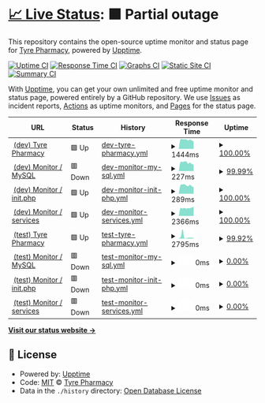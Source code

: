 # [📈 Live Status](https://tyrepharm.github.io/upptime-test): <!--live status--> **🟧 Partial outage**

This repository contains the open-source uptime monitor and status page for [Tyre Pharmacy](https://tyrepharm.ru), powered by [Upptime](https://github.com/upptime/upptime).

[![Uptime CI](https://github.com/koj-co/upptime/workflows/Uptime%20CI/badge.svg)](https://github.com/koj-co/upptime/actions?query=workflow%3A%22Uptime+CI%22)
[![Response Time CI](https://github.com/koj-co/upptime/workflows/Response%20Time%20CI/badge.svg)](https://github.com/koj-co/upptime/actions?query=workflow%3A%22Response+Time+CI%22)
[![Graphs CI](https://github.com/koj-co/upptime/workflows/Graphs%20CI/badge.svg)](https://github.com/koj-co/upptime/actions?query=workflow%3A%22Graphs+CI%22)
[![Static Site CI](https://github.com/koj-co/upptime/workflows/Static%20Site%20CI/badge.svg)](https://github.com/koj-co/upptime/actions?query=workflow%3A%22Static+Site+CI%22)
[![Summary CI](https://github.com/koj-co/upptime/workflows/Summary%20CI/badge.svg)](https://github.com/koj-co/upptime/actions?query=workflow%3A%22Summary+CI%22)

With [Upptime](https://upptime.js.org), you can get your own unlimited and free uptime monitor and status page, powered entirely by a GitHub repository. We use [Issues](https://github.com/tyrepharm/upptime-test/issues) as incident reports, [Actions](https://github.com/tyrepharm/upptime-test/actions) as uptime monitors, and [Pages](https://tyrepharm.github.io/upptime-test) for the status page.

<!--start: status pages-->
<!-- This summary is generated by Upptime (https://github.com/upptime/upptime) -->
<!-- Do not edit this manually, your changes will be overwritten -->
<!-- prettier-ignore -->
| URL | Status | History | Response Time | Uptime |
| --- | ------ | ------- | ------------- | ------ |
| <img alt="" src="https://favicons.githubusercontent.com/95.213.204.159" height="13"> [(dev) Tyre Pharmacy](http://95.213.204.159/) | 🟩 Up | [dev-tyre-pharmacy.yml](https://github.com/tyrepharm/upptime-test/commits/master/history/dev-tyre-pharmacy.yml) | <details><summary><img alt="Response time graph" src="./graphs/dev-tyre-pharmacy/response-time-week.png" height="20"> 1444ms</summary><br><a href="https://tyrepharm.github.io/upptime-test/history/dev-tyre-pharmacy"><img alt="Response time 1444" src="https://img.shields.io/endpoint?url=https%3A%2F%2Fraw.githubusercontent.com%2Ftyrepharm%2Fupptime-test%2Fmaster%2Fapi%2Fdev-tyre-pharmacy%2Fresponse-time.json"></a><br><a href="https://tyrepharm.github.io/upptime-test/history/dev-tyre-pharmacy"><img alt="24-hour response time 1177" src="https://img.shields.io/endpoint?url=https%3A%2F%2Fraw.githubusercontent.com%2Ftyrepharm%2Fupptime-test%2Fmaster%2Fapi%2Fdev-tyre-pharmacy%2Fresponse-time-day.json"></a><br><a href="https://tyrepharm.github.io/upptime-test/history/dev-tyre-pharmacy"><img alt="7-day response time 1444" src="https://img.shields.io/endpoint?url=https%3A%2F%2Fraw.githubusercontent.com%2Ftyrepharm%2Fupptime-test%2Fmaster%2Fapi%2Fdev-tyre-pharmacy%2Fresponse-time-week.json"></a><br><a href="https://tyrepharm.github.io/upptime-test/history/dev-tyre-pharmacy"><img alt="30-day response time 1444" src="https://img.shields.io/endpoint?url=https%3A%2F%2Fraw.githubusercontent.com%2Ftyrepharm%2Fupptime-test%2Fmaster%2Fapi%2Fdev-tyre-pharmacy%2Fresponse-time-month.json"></a><br><a href="https://tyrepharm.github.io/upptime-test/history/dev-tyre-pharmacy"><img alt="1-year response time 1444" src="https://img.shields.io/endpoint?url=https%3A%2F%2Fraw.githubusercontent.com%2Ftyrepharm%2Fupptime-test%2Fmaster%2Fapi%2Fdev-tyre-pharmacy%2Fresponse-time-year.json"></a></details> | <details><summary><a href="https://tyrepharm.github.io/upptime-test/history/dev-tyre-pharmacy">100.00%</a></summary><a href="https://tyrepharm.github.io/upptime-test/history/dev-tyre-pharmacy"><img alt="All-time uptime 100.00%" src="https://img.shields.io/endpoint?url=https%3A%2F%2Fraw.githubusercontent.com%2Ftyrepharm%2Fupptime-test%2Fmaster%2Fapi%2Fdev-tyre-pharmacy%2Fuptime.json"></a><br><a href="https://tyrepharm.github.io/upptime-test/history/dev-tyre-pharmacy"><img alt="24-hour uptime 100.00%" src="https://img.shields.io/endpoint?url=https%3A%2F%2Fraw.githubusercontent.com%2Ftyrepharm%2Fupptime-test%2Fmaster%2Fapi%2Fdev-tyre-pharmacy%2Fuptime-day.json"></a><br><a href="https://tyrepharm.github.io/upptime-test/history/dev-tyre-pharmacy"><img alt="7-day uptime 100.00%" src="https://img.shields.io/endpoint?url=https%3A%2F%2Fraw.githubusercontent.com%2Ftyrepharm%2Fupptime-test%2Fmaster%2Fapi%2Fdev-tyre-pharmacy%2Fuptime-week.json"></a><br><a href="https://tyrepharm.github.io/upptime-test/history/dev-tyre-pharmacy"><img alt="30-day uptime 100.00%" src="https://img.shields.io/endpoint?url=https%3A%2F%2Fraw.githubusercontent.com%2Ftyrepharm%2Fupptime-test%2Fmaster%2Fapi%2Fdev-tyre-pharmacy%2Fuptime-month.json"></a><br><a href="https://tyrepharm.github.io/upptime-test/history/dev-tyre-pharmacy"><img alt="1-year uptime 100.00%" src="https://img.shields.io/endpoint?url=https%3A%2F%2Fraw.githubusercontent.com%2Ftyrepharm%2Fupptime-test%2Fmaster%2Fapi%2Fdev-tyre-pharmacy%2Fuptime-year.json"></a></details>
| <img alt="" src="https://favicons.githubusercontent.com/95.213.204.159" height="13"> [(dev) Monitor / MySQL](http://95.213.204.159/local/api/Monitor/db) | 🟥 Down | [dev-monitor-my-sql.yml](https://github.com/tyrepharm/upptime-test/commits/master/history/dev-monitor-my-sql.yml) | <details><summary><img alt="Response time graph" src="./graphs/dev-monitor-my-sql/response-time-week.png" height="20"> 227ms</summary><br><a href="https://tyrepharm.github.io/upptime-test/history/dev-monitor-my-sql"><img alt="Response time 227" src="https://img.shields.io/endpoint?url=https%3A%2F%2Fraw.githubusercontent.com%2Ftyrepharm%2Fupptime-test%2Fmaster%2Fapi%2Fdev-monitor-my-sql%2Fresponse-time.json"></a><br><a href="https://tyrepharm.github.io/upptime-test/history/dev-monitor-my-sql"><img alt="24-hour response time 266" src="https://img.shields.io/endpoint?url=https%3A%2F%2Fraw.githubusercontent.com%2Ftyrepharm%2Fupptime-test%2Fmaster%2Fapi%2Fdev-monitor-my-sql%2Fresponse-time-day.json"></a><br><a href="https://tyrepharm.github.io/upptime-test/history/dev-monitor-my-sql"><img alt="7-day response time 227" src="https://img.shields.io/endpoint?url=https%3A%2F%2Fraw.githubusercontent.com%2Ftyrepharm%2Fupptime-test%2Fmaster%2Fapi%2Fdev-monitor-my-sql%2Fresponse-time-week.json"></a><br><a href="https://tyrepharm.github.io/upptime-test/history/dev-monitor-my-sql"><img alt="30-day response time 227" src="https://img.shields.io/endpoint?url=https%3A%2F%2Fraw.githubusercontent.com%2Ftyrepharm%2Fupptime-test%2Fmaster%2Fapi%2Fdev-monitor-my-sql%2Fresponse-time-month.json"></a><br><a href="https://tyrepharm.github.io/upptime-test/history/dev-monitor-my-sql"><img alt="1-year response time 227" src="https://img.shields.io/endpoint?url=https%3A%2F%2Fraw.githubusercontent.com%2Ftyrepharm%2Fupptime-test%2Fmaster%2Fapi%2Fdev-monitor-my-sql%2Fresponse-time-year.json"></a></details> | <details><summary><a href="https://tyrepharm.github.io/upptime-test/history/dev-monitor-my-sql">99.99%</a></summary><a href="https://tyrepharm.github.io/upptime-test/history/dev-monitor-my-sql"><img alt="All-time uptime 99.99%" src="https://img.shields.io/endpoint?url=https%3A%2F%2Fraw.githubusercontent.com%2Ftyrepharm%2Fupptime-test%2Fmaster%2Fapi%2Fdev-monitor-my-sql%2Fuptime.json"></a><br><a href="https://tyrepharm.github.io/upptime-test/history/dev-monitor-my-sql"><img alt="24-hour uptime 99.97%" src="https://img.shields.io/endpoint?url=https%3A%2F%2Fraw.githubusercontent.com%2Ftyrepharm%2Fupptime-test%2Fmaster%2Fapi%2Fdev-monitor-my-sql%2Fuptime-day.json"></a><br><a href="https://tyrepharm.github.io/upptime-test/history/dev-monitor-my-sql"><img alt="7-day uptime 99.99%" src="https://img.shields.io/endpoint?url=https%3A%2F%2Fraw.githubusercontent.com%2Ftyrepharm%2Fupptime-test%2Fmaster%2Fapi%2Fdev-monitor-my-sql%2Fuptime-week.json"></a><br><a href="https://tyrepharm.github.io/upptime-test/history/dev-monitor-my-sql"><img alt="30-day uptime 99.99%" src="https://img.shields.io/endpoint?url=https%3A%2F%2Fraw.githubusercontent.com%2Ftyrepharm%2Fupptime-test%2Fmaster%2Fapi%2Fdev-monitor-my-sql%2Fuptime-month.json"></a><br><a href="https://tyrepharm.github.io/upptime-test/history/dev-monitor-my-sql"><img alt="1-year uptime 99.99%" src="https://img.shields.io/endpoint?url=https%3A%2F%2Fraw.githubusercontent.com%2Ftyrepharm%2Fupptime-test%2Fmaster%2Fapi%2Fdev-monitor-my-sql%2Fuptime-year.json"></a></details>
| <img alt="" src="https://favicons.githubusercontent.com/95.213.204.159" height="13"> [(dev) Monitor / init.php](http://95.213.204.159/local/api/Monitor/init) | 🟩 Up | [dev-monitor-init-php.yml](https://github.com/tyrepharm/upptime-test/commits/master/history/dev-monitor-init-php.yml) | <details><summary><img alt="Response time graph" src="./graphs/dev-monitor-init-php/response-time-week.png" height="20"> 289ms</summary><br><a href="https://tyrepharm.github.io/upptime-test/history/dev-monitor-init-php"><img alt="Response time 289" src="https://img.shields.io/endpoint?url=https%3A%2F%2Fraw.githubusercontent.com%2Ftyrepharm%2Fupptime-test%2Fmaster%2Fapi%2Fdev-monitor-init-php%2Fresponse-time.json"></a><br><a href="https://tyrepharm.github.io/upptime-test/history/dev-monitor-init-php"><img alt="24-hour response time 220" src="https://img.shields.io/endpoint?url=https%3A%2F%2Fraw.githubusercontent.com%2Ftyrepharm%2Fupptime-test%2Fmaster%2Fapi%2Fdev-monitor-init-php%2Fresponse-time-day.json"></a><br><a href="https://tyrepharm.github.io/upptime-test/history/dev-monitor-init-php"><img alt="7-day response time 289" src="https://img.shields.io/endpoint?url=https%3A%2F%2Fraw.githubusercontent.com%2Ftyrepharm%2Fupptime-test%2Fmaster%2Fapi%2Fdev-monitor-init-php%2Fresponse-time-week.json"></a><br><a href="https://tyrepharm.github.io/upptime-test/history/dev-monitor-init-php"><img alt="30-day response time 289" src="https://img.shields.io/endpoint?url=https%3A%2F%2Fraw.githubusercontent.com%2Ftyrepharm%2Fupptime-test%2Fmaster%2Fapi%2Fdev-monitor-init-php%2Fresponse-time-month.json"></a><br><a href="https://tyrepharm.github.io/upptime-test/history/dev-monitor-init-php"><img alt="1-year response time 289" src="https://img.shields.io/endpoint?url=https%3A%2F%2Fraw.githubusercontent.com%2Ftyrepharm%2Fupptime-test%2Fmaster%2Fapi%2Fdev-monitor-init-php%2Fresponse-time-year.json"></a></details> | <details><summary><a href="https://tyrepharm.github.io/upptime-test/history/dev-monitor-init-php">100.00%</a></summary><a href="https://tyrepharm.github.io/upptime-test/history/dev-monitor-init-php"><img alt="All-time uptime 100.00%" src="https://img.shields.io/endpoint?url=https%3A%2F%2Fraw.githubusercontent.com%2Ftyrepharm%2Fupptime-test%2Fmaster%2Fapi%2Fdev-monitor-init-php%2Fuptime.json"></a><br><a href="https://tyrepharm.github.io/upptime-test/history/dev-monitor-init-php"><img alt="24-hour uptime 100.00%" src="https://img.shields.io/endpoint?url=https%3A%2F%2Fraw.githubusercontent.com%2Ftyrepharm%2Fupptime-test%2Fmaster%2Fapi%2Fdev-monitor-init-php%2Fuptime-day.json"></a><br><a href="https://tyrepharm.github.io/upptime-test/history/dev-monitor-init-php"><img alt="7-day uptime 100.00%" src="https://img.shields.io/endpoint?url=https%3A%2F%2Fraw.githubusercontent.com%2Ftyrepharm%2Fupptime-test%2Fmaster%2Fapi%2Fdev-monitor-init-php%2Fuptime-week.json"></a><br><a href="https://tyrepharm.github.io/upptime-test/history/dev-monitor-init-php"><img alt="30-day uptime 100.00%" src="https://img.shields.io/endpoint?url=https%3A%2F%2Fraw.githubusercontent.com%2Ftyrepharm%2Fupptime-test%2Fmaster%2Fapi%2Fdev-monitor-init-php%2Fuptime-month.json"></a><br><a href="https://tyrepharm.github.io/upptime-test/history/dev-monitor-init-php"><img alt="1-year uptime 100.00%" src="https://img.shields.io/endpoint?url=https%3A%2F%2Fraw.githubusercontent.com%2Ftyrepharm%2Fupptime-test%2Fmaster%2Fapi%2Fdev-monitor-init-php%2Fuptime-year.json"></a></details>
| <img alt="" src="https://favicons.githubusercontent.com/95.213.204.159" height="13"> [(dev) Monitor / services](http://95.213.204.159/local/api/Monitor/services) | 🟩 Up | [dev-monitor-services.yml](https://github.com/tyrepharm/upptime-test/commits/master/history/dev-monitor-services.yml) | <details><summary><img alt="Response time graph" src="./graphs/dev-monitor-services/response-time-week.png" height="20"> 2366ms</summary><br><a href="https://tyrepharm.github.io/upptime-test/history/dev-monitor-services"><img alt="Response time 2366" src="https://img.shields.io/endpoint?url=https%3A%2F%2Fraw.githubusercontent.com%2Ftyrepharm%2Fupptime-test%2Fmaster%2Fapi%2Fdev-monitor-services%2Fresponse-time.json"></a><br><a href="https://tyrepharm.github.io/upptime-test/history/dev-monitor-services"><img alt="24-hour response time 2650" src="https://img.shields.io/endpoint?url=https%3A%2F%2Fraw.githubusercontent.com%2Ftyrepharm%2Fupptime-test%2Fmaster%2Fapi%2Fdev-monitor-services%2Fresponse-time-day.json"></a><br><a href="https://tyrepharm.github.io/upptime-test/history/dev-monitor-services"><img alt="7-day response time 2366" src="https://img.shields.io/endpoint?url=https%3A%2F%2Fraw.githubusercontent.com%2Ftyrepharm%2Fupptime-test%2Fmaster%2Fapi%2Fdev-monitor-services%2Fresponse-time-week.json"></a><br><a href="https://tyrepharm.github.io/upptime-test/history/dev-monitor-services"><img alt="30-day response time 2366" src="https://img.shields.io/endpoint?url=https%3A%2F%2Fraw.githubusercontent.com%2Ftyrepharm%2Fupptime-test%2Fmaster%2Fapi%2Fdev-monitor-services%2Fresponse-time-month.json"></a><br><a href="https://tyrepharm.github.io/upptime-test/history/dev-monitor-services"><img alt="1-year response time 2366" src="https://img.shields.io/endpoint?url=https%3A%2F%2Fraw.githubusercontent.com%2Ftyrepharm%2Fupptime-test%2Fmaster%2Fapi%2Fdev-monitor-services%2Fresponse-time-year.json"></a></details> | <details><summary><a href="https://tyrepharm.github.io/upptime-test/history/dev-monitor-services">100.00%</a></summary><a href="https://tyrepharm.github.io/upptime-test/history/dev-monitor-services"><img alt="All-time uptime 100.00%" src="https://img.shields.io/endpoint?url=https%3A%2F%2Fraw.githubusercontent.com%2Ftyrepharm%2Fupptime-test%2Fmaster%2Fapi%2Fdev-monitor-services%2Fuptime.json"></a><br><a href="https://tyrepharm.github.io/upptime-test/history/dev-monitor-services"><img alt="24-hour uptime 100.00%" src="https://img.shields.io/endpoint?url=https%3A%2F%2Fraw.githubusercontent.com%2Ftyrepharm%2Fupptime-test%2Fmaster%2Fapi%2Fdev-monitor-services%2Fuptime-day.json"></a><br><a href="https://tyrepharm.github.io/upptime-test/history/dev-monitor-services"><img alt="7-day uptime 100.00%" src="https://img.shields.io/endpoint?url=https%3A%2F%2Fraw.githubusercontent.com%2Ftyrepharm%2Fupptime-test%2Fmaster%2Fapi%2Fdev-monitor-services%2Fuptime-week.json"></a><br><a href="https://tyrepharm.github.io/upptime-test/history/dev-monitor-services"><img alt="30-day uptime 100.00%" src="https://img.shields.io/endpoint?url=https%3A%2F%2Fraw.githubusercontent.com%2Ftyrepharm%2Fupptime-test%2Fmaster%2Fapi%2Fdev-monitor-services%2Fuptime-month.json"></a><br><a href="https://tyrepharm.github.io/upptime-test/history/dev-monitor-services"><img alt="1-year uptime 100.00%" src="https://img.shields.io/endpoint?url=https%3A%2F%2Fraw.githubusercontent.com%2Ftyrepharm%2Fupptime-test%2Fmaster%2Fapi%2Fdev-monitor-services%2Fuptime-year.json"></a></details>
| <img alt="" src="https://favicons.githubusercontent.com/5.101.51.170" height="13"> [(test) Tyre Pharmacy](http://5.101.51.170/) | 🟩 Up | [test-tyre-pharmacy.yml](https://github.com/tyrepharm/upptime-test/commits/master/history/test-tyre-pharmacy.yml) | <details><summary><img alt="Response time graph" src="./graphs/test-tyre-pharmacy/response-time-week.png" height="20"> 2795ms</summary><br><a href="https://tyrepharm.github.io/upptime-test/history/test-tyre-pharmacy"><img alt="Response time 2795" src="https://img.shields.io/endpoint?url=https%3A%2F%2Fraw.githubusercontent.com%2Ftyrepharm%2Fupptime-test%2Fmaster%2Fapi%2Ftest-tyre-pharmacy%2Fresponse-time.json"></a><br><a href="https://tyrepharm.github.io/upptime-test/history/test-tyre-pharmacy"><img alt="24-hour response time 1005" src="https://img.shields.io/endpoint?url=https%3A%2F%2Fraw.githubusercontent.com%2Ftyrepharm%2Fupptime-test%2Fmaster%2Fapi%2Ftest-tyre-pharmacy%2Fresponse-time-day.json"></a><br><a href="https://tyrepharm.github.io/upptime-test/history/test-tyre-pharmacy"><img alt="7-day response time 2795" src="https://img.shields.io/endpoint?url=https%3A%2F%2Fraw.githubusercontent.com%2Ftyrepharm%2Fupptime-test%2Fmaster%2Fapi%2Ftest-tyre-pharmacy%2Fresponse-time-week.json"></a><br><a href="https://tyrepharm.github.io/upptime-test/history/test-tyre-pharmacy"><img alt="30-day response time 2795" src="https://img.shields.io/endpoint?url=https%3A%2F%2Fraw.githubusercontent.com%2Ftyrepharm%2Fupptime-test%2Fmaster%2Fapi%2Ftest-tyre-pharmacy%2Fresponse-time-month.json"></a><br><a href="https://tyrepharm.github.io/upptime-test/history/test-tyre-pharmacy"><img alt="1-year response time 2795" src="https://img.shields.io/endpoint?url=https%3A%2F%2Fraw.githubusercontent.com%2Ftyrepharm%2Fupptime-test%2Fmaster%2Fapi%2Ftest-tyre-pharmacy%2Fresponse-time-year.json"></a></details> | <details><summary><a href="https://tyrepharm.github.io/upptime-test/history/test-tyre-pharmacy">99.92%</a></summary><a href="https://tyrepharm.github.io/upptime-test/history/test-tyre-pharmacy"><img alt="All-time uptime 99.92%" src="https://img.shields.io/endpoint?url=https%3A%2F%2Fraw.githubusercontent.com%2Ftyrepharm%2Fupptime-test%2Fmaster%2Fapi%2Ftest-tyre-pharmacy%2Fuptime.json"></a><br><a href="https://tyrepharm.github.io/upptime-test/history/test-tyre-pharmacy"><img alt="24-hour uptime 100.00%" src="https://img.shields.io/endpoint?url=https%3A%2F%2Fraw.githubusercontent.com%2Ftyrepharm%2Fupptime-test%2Fmaster%2Fapi%2Ftest-tyre-pharmacy%2Fuptime-day.json"></a><br><a href="https://tyrepharm.github.io/upptime-test/history/test-tyre-pharmacy"><img alt="7-day uptime 99.92%" src="https://img.shields.io/endpoint?url=https%3A%2F%2Fraw.githubusercontent.com%2Ftyrepharm%2Fupptime-test%2Fmaster%2Fapi%2Ftest-tyre-pharmacy%2Fuptime-week.json"></a><br><a href="https://tyrepharm.github.io/upptime-test/history/test-tyre-pharmacy"><img alt="30-day uptime 99.92%" src="https://img.shields.io/endpoint?url=https%3A%2F%2Fraw.githubusercontent.com%2Ftyrepharm%2Fupptime-test%2Fmaster%2Fapi%2Ftest-tyre-pharmacy%2Fuptime-month.json"></a><br><a href="https://tyrepharm.github.io/upptime-test/history/test-tyre-pharmacy"><img alt="1-year uptime 99.92%" src="https://img.shields.io/endpoint?url=https%3A%2F%2Fraw.githubusercontent.com%2Ftyrepharm%2Fupptime-test%2Fmaster%2Fapi%2Ftest-tyre-pharmacy%2Fuptime-year.json"></a></details>
| <img alt="" src="https://favicons.githubusercontent.com/5.101.51.170" height="13"> [(test) Monitor / MySQL](http://5.101.51.170/local/api/Monitor/db) | 🟥 Down | [test-monitor-my-sql.yml](https://github.com/tyrepharm/upptime-test/commits/master/history/test-monitor-my-sql.yml) | <details><summary><img alt="Response time graph" src="./graphs/test-monitor-my-sql/response-time-week.png" height="20"> 0ms</summary><br><a href="https://tyrepharm.github.io/upptime-test/history/test-monitor-my-sql"><img alt="Response time 0" src="https://img.shields.io/endpoint?url=https%3A%2F%2Fraw.githubusercontent.com%2Ftyrepharm%2Fupptime-test%2Fmaster%2Fapi%2Ftest-monitor-my-sql%2Fresponse-time.json"></a><br><a href="https://tyrepharm.github.io/upptime-test/history/test-monitor-my-sql"><img alt="24-hour response time 0" src="https://img.shields.io/endpoint?url=https%3A%2F%2Fraw.githubusercontent.com%2Ftyrepharm%2Fupptime-test%2Fmaster%2Fapi%2Ftest-monitor-my-sql%2Fresponse-time-day.json"></a><br><a href="https://tyrepharm.github.io/upptime-test/history/test-monitor-my-sql"><img alt="7-day response time 0" src="https://img.shields.io/endpoint?url=https%3A%2F%2Fraw.githubusercontent.com%2Ftyrepharm%2Fupptime-test%2Fmaster%2Fapi%2Ftest-monitor-my-sql%2Fresponse-time-week.json"></a><br><a href="https://tyrepharm.github.io/upptime-test/history/test-monitor-my-sql"><img alt="30-day response time 0" src="https://img.shields.io/endpoint?url=https%3A%2F%2Fraw.githubusercontent.com%2Ftyrepharm%2Fupptime-test%2Fmaster%2Fapi%2Ftest-monitor-my-sql%2Fresponse-time-month.json"></a><br><a href="https://tyrepharm.github.io/upptime-test/history/test-monitor-my-sql"><img alt="1-year response time 0" src="https://img.shields.io/endpoint?url=https%3A%2F%2Fraw.githubusercontent.com%2Ftyrepharm%2Fupptime-test%2Fmaster%2Fapi%2Ftest-monitor-my-sql%2Fresponse-time-year.json"></a></details> | <details><summary><a href="https://tyrepharm.github.io/upptime-test/history/test-monitor-my-sql">0.00%</a></summary><a href="https://tyrepharm.github.io/upptime-test/history/test-monitor-my-sql"><img alt="All-time uptime 0.00%" src="https://img.shields.io/endpoint?url=https%3A%2F%2Fraw.githubusercontent.com%2Ftyrepharm%2Fupptime-test%2Fmaster%2Fapi%2Ftest-monitor-my-sql%2Fuptime.json"></a><br><a href="https://tyrepharm.github.io/upptime-test/history/test-monitor-my-sql"><img alt="24-hour uptime 0.00%" src="https://img.shields.io/endpoint?url=https%3A%2F%2Fraw.githubusercontent.com%2Ftyrepharm%2Fupptime-test%2Fmaster%2Fapi%2Ftest-monitor-my-sql%2Fuptime-day.json"></a><br><a href="https://tyrepharm.github.io/upptime-test/history/test-monitor-my-sql"><img alt="7-day uptime 0.00%" src="https://img.shields.io/endpoint?url=https%3A%2F%2Fraw.githubusercontent.com%2Ftyrepharm%2Fupptime-test%2Fmaster%2Fapi%2Ftest-monitor-my-sql%2Fuptime-week.json"></a><br><a href="https://tyrepharm.github.io/upptime-test/history/test-monitor-my-sql"><img alt="30-day uptime 0.00%" src="https://img.shields.io/endpoint?url=https%3A%2F%2Fraw.githubusercontent.com%2Ftyrepharm%2Fupptime-test%2Fmaster%2Fapi%2Ftest-monitor-my-sql%2Fuptime-month.json"></a><br><a href="https://tyrepharm.github.io/upptime-test/history/test-monitor-my-sql"><img alt="1-year uptime 0.00%" src="https://img.shields.io/endpoint?url=https%3A%2F%2Fraw.githubusercontent.com%2Ftyrepharm%2Fupptime-test%2Fmaster%2Fapi%2Ftest-monitor-my-sql%2Fuptime-year.json"></a></details>
| <img alt="" src="https://favicons.githubusercontent.com/5.101.51.170" height="13"> [(test) Monitor / init.php](http://5.101.51.170/local/api/Monitor/init) | 🟥 Down | [test-monitor-init-php.yml](https://github.com/tyrepharm/upptime-test/commits/master/history/test-monitor-init-php.yml) | <details><summary><img alt="Response time graph" src="./graphs/test-monitor-init-php/response-time-week.png" height="20"> 0ms</summary><br><a href="https://tyrepharm.github.io/upptime-test/history/test-monitor-init-php"><img alt="Response time 0" src="https://img.shields.io/endpoint?url=https%3A%2F%2Fraw.githubusercontent.com%2Ftyrepharm%2Fupptime-test%2Fmaster%2Fapi%2Ftest-monitor-init-php%2Fresponse-time.json"></a><br><a href="https://tyrepharm.github.io/upptime-test/history/test-monitor-init-php"><img alt="24-hour response time 0" src="https://img.shields.io/endpoint?url=https%3A%2F%2Fraw.githubusercontent.com%2Ftyrepharm%2Fupptime-test%2Fmaster%2Fapi%2Ftest-monitor-init-php%2Fresponse-time-day.json"></a><br><a href="https://tyrepharm.github.io/upptime-test/history/test-monitor-init-php"><img alt="7-day response time 0" src="https://img.shields.io/endpoint?url=https%3A%2F%2Fraw.githubusercontent.com%2Ftyrepharm%2Fupptime-test%2Fmaster%2Fapi%2Ftest-monitor-init-php%2Fresponse-time-week.json"></a><br><a href="https://tyrepharm.github.io/upptime-test/history/test-monitor-init-php"><img alt="30-day response time 0" src="https://img.shields.io/endpoint?url=https%3A%2F%2Fraw.githubusercontent.com%2Ftyrepharm%2Fupptime-test%2Fmaster%2Fapi%2Ftest-monitor-init-php%2Fresponse-time-month.json"></a><br><a href="https://tyrepharm.github.io/upptime-test/history/test-monitor-init-php"><img alt="1-year response time 0" src="https://img.shields.io/endpoint?url=https%3A%2F%2Fraw.githubusercontent.com%2Ftyrepharm%2Fupptime-test%2Fmaster%2Fapi%2Ftest-monitor-init-php%2Fresponse-time-year.json"></a></details> | <details><summary><a href="https://tyrepharm.github.io/upptime-test/history/test-monitor-init-php">0.00%</a></summary><a href="https://tyrepharm.github.io/upptime-test/history/test-monitor-init-php"><img alt="All-time uptime 0.00%" src="https://img.shields.io/endpoint?url=https%3A%2F%2Fraw.githubusercontent.com%2Ftyrepharm%2Fupptime-test%2Fmaster%2Fapi%2Ftest-monitor-init-php%2Fuptime.json"></a><br><a href="https://tyrepharm.github.io/upptime-test/history/test-monitor-init-php"><img alt="24-hour uptime 0.00%" src="https://img.shields.io/endpoint?url=https%3A%2F%2Fraw.githubusercontent.com%2Ftyrepharm%2Fupptime-test%2Fmaster%2Fapi%2Ftest-monitor-init-php%2Fuptime-day.json"></a><br><a href="https://tyrepharm.github.io/upptime-test/history/test-monitor-init-php"><img alt="7-day uptime 0.00%" src="https://img.shields.io/endpoint?url=https%3A%2F%2Fraw.githubusercontent.com%2Ftyrepharm%2Fupptime-test%2Fmaster%2Fapi%2Ftest-monitor-init-php%2Fuptime-week.json"></a><br><a href="https://tyrepharm.github.io/upptime-test/history/test-monitor-init-php"><img alt="30-day uptime 0.00%" src="https://img.shields.io/endpoint?url=https%3A%2F%2Fraw.githubusercontent.com%2Ftyrepharm%2Fupptime-test%2Fmaster%2Fapi%2Ftest-monitor-init-php%2Fuptime-month.json"></a><br><a href="https://tyrepharm.github.io/upptime-test/history/test-monitor-init-php"><img alt="1-year uptime 0.00%" src="https://img.shields.io/endpoint?url=https%3A%2F%2Fraw.githubusercontent.com%2Ftyrepharm%2Fupptime-test%2Fmaster%2Fapi%2Ftest-monitor-init-php%2Fuptime-year.json"></a></details>
| <img alt="" src="https://favicons.githubusercontent.com/5.101.51.170" height="13"> [(test) Monitor / services](http://5.101.51.170/local/api/Monitor/services) | 🟥 Down | [test-monitor-services.yml](https://github.com/tyrepharm/upptime-test/commits/master/history/test-monitor-services.yml) | <details><summary><img alt="Response time graph" src="./graphs/test-monitor-services/response-time-week.png" height="20"> 0ms</summary><br><a href="https://tyrepharm.github.io/upptime-test/history/test-monitor-services"><img alt="Response time 0" src="https://img.shields.io/endpoint?url=https%3A%2F%2Fraw.githubusercontent.com%2Ftyrepharm%2Fupptime-test%2Fmaster%2Fapi%2Ftest-monitor-services%2Fresponse-time.json"></a><br><a href="https://tyrepharm.github.io/upptime-test/history/test-monitor-services"><img alt="24-hour response time 0" src="https://img.shields.io/endpoint?url=https%3A%2F%2Fraw.githubusercontent.com%2Ftyrepharm%2Fupptime-test%2Fmaster%2Fapi%2Ftest-monitor-services%2Fresponse-time-day.json"></a><br><a href="https://tyrepharm.github.io/upptime-test/history/test-monitor-services"><img alt="7-day response time 0" src="https://img.shields.io/endpoint?url=https%3A%2F%2Fraw.githubusercontent.com%2Ftyrepharm%2Fupptime-test%2Fmaster%2Fapi%2Ftest-monitor-services%2Fresponse-time-week.json"></a><br><a href="https://tyrepharm.github.io/upptime-test/history/test-monitor-services"><img alt="30-day response time 0" src="https://img.shields.io/endpoint?url=https%3A%2F%2Fraw.githubusercontent.com%2Ftyrepharm%2Fupptime-test%2Fmaster%2Fapi%2Ftest-monitor-services%2Fresponse-time-month.json"></a><br><a href="https://tyrepharm.github.io/upptime-test/history/test-monitor-services"><img alt="1-year response time 0" src="https://img.shields.io/endpoint?url=https%3A%2F%2Fraw.githubusercontent.com%2Ftyrepharm%2Fupptime-test%2Fmaster%2Fapi%2Ftest-monitor-services%2Fresponse-time-year.json"></a></details> | <details><summary><a href="https://tyrepharm.github.io/upptime-test/history/test-monitor-services">0.00%</a></summary><a href="https://tyrepharm.github.io/upptime-test/history/test-monitor-services"><img alt="All-time uptime 0.00%" src="https://img.shields.io/endpoint?url=https%3A%2F%2Fraw.githubusercontent.com%2Ftyrepharm%2Fupptime-test%2Fmaster%2Fapi%2Ftest-monitor-services%2Fuptime.json"></a><br><a href="https://tyrepharm.github.io/upptime-test/history/test-monitor-services"><img alt="24-hour uptime 0.00%" src="https://img.shields.io/endpoint?url=https%3A%2F%2Fraw.githubusercontent.com%2Ftyrepharm%2Fupptime-test%2Fmaster%2Fapi%2Ftest-monitor-services%2Fuptime-day.json"></a><br><a href="https://tyrepharm.github.io/upptime-test/history/test-monitor-services"><img alt="7-day uptime 0.00%" src="https://img.shields.io/endpoint?url=https%3A%2F%2Fraw.githubusercontent.com%2Ftyrepharm%2Fupptime-test%2Fmaster%2Fapi%2Ftest-monitor-services%2Fuptime-week.json"></a><br><a href="https://tyrepharm.github.io/upptime-test/history/test-monitor-services"><img alt="30-day uptime 0.00%" src="https://img.shields.io/endpoint?url=https%3A%2F%2Fraw.githubusercontent.com%2Ftyrepharm%2Fupptime-test%2Fmaster%2Fapi%2Ftest-monitor-services%2Fuptime-month.json"></a><br><a href="https://tyrepharm.github.io/upptime-test/history/test-monitor-services"><img alt="1-year uptime 0.00%" src="https://img.shields.io/endpoint?url=https%3A%2F%2Fraw.githubusercontent.com%2Ftyrepharm%2Fupptime-test%2Fmaster%2Fapi%2Ftest-monitor-services%2Fuptime-year.json"></a></details>

<!--end: status pages-->

[**Visit our status website →**](https://tyrepharm.github.io/upptime-test)

## 📄 License

- Powered by: [Upptime](https://github.com/upptime/upptime)
- Code: [MIT](./LICENSE) © [Tyre Pharmacy](https://tyrepharm.ru)
- Data in the `./history` directory: [Open Database License](https://opendatacommons.org/licenses/odbl/1-0/)
